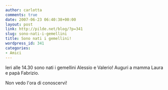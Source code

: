 ```yaml
---
author: carlotta
comments: true
date: 2007-06-23 06:40:38+00:00
layout: post
link: http://pilde.net/blog/?p=341
slug: sono-nati-i-gemellini
title: Sono nati i gemellini!
wordpress_id: 341
categories:
- Amici
---
```


Ieri alle 14.30 sono nati i gemellini Alessio e Valerio! Auguri a mamma Laura e papà Fabrizio.

Non vedo l'ora di conoscervi!
